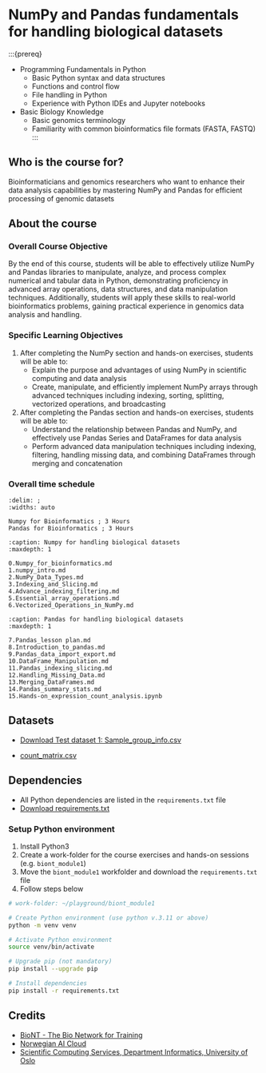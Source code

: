 # NumPy and Pandas fundamentals for handling biological datasets

:::{prereq}

* Programming Fundamentals in Python
  * Basic Python syntax and data structures
  * Functions and control flow
  * File handling in Python
  * Experience with Python IDEs and Jupyter notebooks
* Basic Biology Knowledge
  * Basic genomics terminology
  * Familiarity with common bioinformatics file formats (FASTA, FASTQ)
:::

## Who is the course for?

Bioinformaticians and genomics researchers who want to enhance their data analysis capabilities by mastering NumPy and Pandas for efficient processing of genomic datasets

## About the course

### Overall Course Objective

By the end of this course, students will be able to effectively utilize NumPy and Pandas libraries to manipulate, analyze, and process complex numerical and tabular data in Python, demonstrating proficiency in advanced array operations, data structures, and data manipulation techniques. Additionally, students will apply these skills to real-world bioinformatics problems, gaining practical experience in genomics data analysis and handling.

### Specific Learning Objectives

1. After completing the NumPy section and hands-on exercises, students will be able to:
   * Explain the purpose and advantages of using NumPy in scientific computing and data analysis
   * Create, manipulate, and efficiently implement NumPy arrays through advanced techniques including indexing, sorting, splitting, vectorized operations, and broadcasting
2. After completing the Pandas section and hands-on exercises, students will be able to:
   * Understand the relationship between Pandas and NumPy, and effectively use Pandas Series and DataFrames for data analysis
   * Perform advanced data manipulation techniques including indexing, filtering, handling missing data, and combining DataFrames through merging and concatenation

### Overall time schedule

```{csv-table}
:delim: ;
:widths: auto

Numpy for Bioinformatics ; 3 Hours
Pandas for Bioinformatics ; 3 Hours 
```

```{toctree}
:caption: Numpy for handling biological datasets 
:maxdepth: 1

0.Numpy_for_bioinformatics.md
1.numpy_intro.md
2.NumPy_Data_Types.md
3.Indexing_and_Slicing.md
4.Advance_indexing_filtering.md
5.Essential_array_operations.md
6.Vectorized_Operations_in_NumPy.md
```

```{toctree}
:caption: Pandas for handling biological datasets 
:maxdepth: 1

7.Pandas_lesson plan.md
8.Introduction_to_pandas.md
9.Pandas_data_import_export.md
10.DataFrame_Manipulation.md
11.Pandas_indexing_slicing.md
12.Handling_Missing_Data.md
13.Merging_DataFrames.md
14.Pandas_summary_stats.md
15.Hands-on_expression_count_analysis.ipynb
```

## Datasets

* [Download Test dataset 1: Sample_group_info.csv](test_data/Sample_group_info.csv)

* [count_matrix.csv](test_data/count_matrix.csv)

## Dependencies

* All Python dependencies are listed in the `requirements.txt` file
* [Download requirements.txt](test_data/requirements.txt)

### Setup Python environment

1. Install Python3
2. Create a work-folder for the course exercises and hands-on sessions (e.g. `biont_module1`)
3. Move the `biont_module1` workfolder and download the `requirements.txt` file
4. Follow steps below

```bash
# work-folder: ~/playground/biont_module1

# Create Python environment (use python v.3.11 or above)
python -m venv venv

# Activate Python environment
source venv/bin/activate

# Upgrade pip (not mandatory)
pip install --upgrade pip

# Install dependencies
pip install -r requirements.txt
```

## Credits

* [BioNT - The Bio Network for Training](https://biont-training.eu/)
* [Norwegian AI Cloud](https://www.naic.no)
* [Scientific Computing Services, Department Informatics, University of Oslo](https://www.usit.uio.no/english/about/organisation/rde/scs/)
